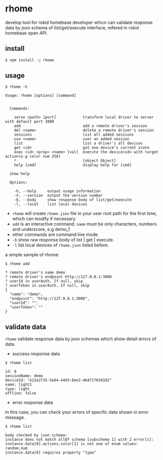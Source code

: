 # rhome

develop tool for rokid homebase developer whicn can validate response data by json schema of list/get/execute interface, refered in rokid homebase open API.

## install

```bash
$ npm install -g rhome
```

## usage

```
$ rhome -h

Usage: rhome [options] [command]


  Commands:

    serve <path> [port]            transform local driver to server with default port 3000
    add                            add a remote driver's session
    del <name>                     delete a remote driver's session
    sessions                       list all added sessions
    use <name>                     user an added session
    list                           list a driver's all devices
    get <id>                       get one device's current state
    exec <id> <prop> <name> [val]  execute the device<id> with target action(e.g color num 256)
    *                              [object Object]
    help [cmd]                     display help for [cmd]

  show help

  Options:

    -h, --help     output usage information
    -V, --version  output the version number
    -b, --body     show response body of list/get/execute
    -l, --local    list local devices
```

* `rhome` will create `rhome.json` file in your user root path for the first time, which can modify if necessary.
* `add` is an interactive command. `name` must be only characters, numbers and underscore, e.g demo_1
* other commands are command line mode.
* `-b` show raw response body of list | get | execute.
* `-l` list local devices of `rhome.json` listed before.


a simple sample of rhome:

```
$ rhome add

? remote driver's name demo
? remote driver's endpoint http://127.0.0.1:3000
? userId in userAuth. If null, skip
? userToken in userAuth. If null, skip
{
  "name": "demo",
  "endpoint": "http://127.0.0.1:3000",
  "userId": "",
  "userToken": ""
}
```

## validate data

`rhome` validate response data by json schemas which show detail errors of data.

* success response data

```
$ rhome list

id: 0
sessionName: demo
deviceId: "e12e2735-5e64-44d3-8ee2-46471f03d182"
name: light1
type: light
offline: false
```

* error response data

In this case, you can check your errors of specific data shown in error message.

```
$ rhome list

body checked by json schema:
instance does not match allOf schema [subschema 1] with 2 error[s]:
instance.data[0].actions.color[1] is not one of enum values: random,num
instance.data[0] requires property "type"
```
